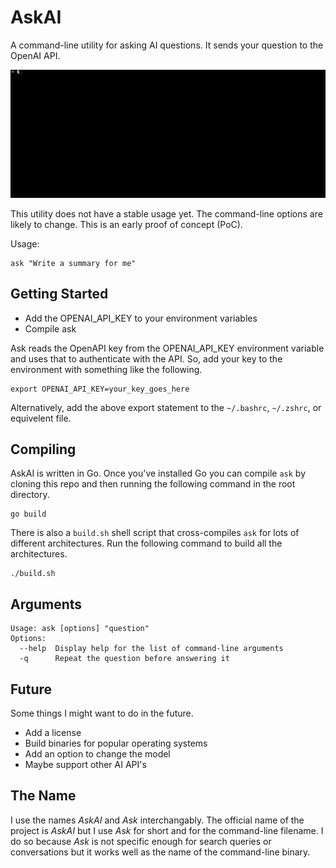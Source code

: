 # AskAI

A command-line utility for asking AI questions.  It sends your question to the OpenAI API.

![Demo of Ask Command Line](docs/image/ask.gif)

This utility does not have a stable usage yet. The command-line options are likely to change. This is an early proof of concept (PoC).

Usage:
```
ask "Write a summary for me"
```


## Getting Started

- Add the OPENAI_API_KEY to your environment variables
- Compile ask

Ask reads the OpenAPI key from the OPENAI_API_KEY environment variable and uses that to authenticate with the API. So, add your key to the environment with something like the following.

```
export OPENAI_API_KEY=your_key_goes_here
```

Alternatively, add the above export statement to the `~/.bashrc`, `~/.zshrc`, or equivelent file.


## Compiling

AskAI is written in Go. Once you've installed Go you can compile `ask` by cloning this repo and then running the following command in the root directory.

```
go build
```

There is also a `build.sh` shell script that cross-compiles `ask` for lots of different architectures. Run the following command to build all the architectures. 

```
./build.sh
```


## Arguments

```
Usage: ask [options] "question"
Options:
  --help  Display help for the list of command-line arguments
  -q      Repeat the question before answering it
```


## Future

Some things I might want to do in the future.

- Add a license
- Build binaries for popular operating systems
- Add an option to change the model
- Maybe support other AI API's


## The Name

I use the names _AskAI_ and _Ask_ interchangably. The official name of the project is _AskAI_ but I use _Ask_ for short and for the command-line filename. I do so because _Ask_ is not specific enough for search queries or conversations but it works well as the name of the command-line binary.
